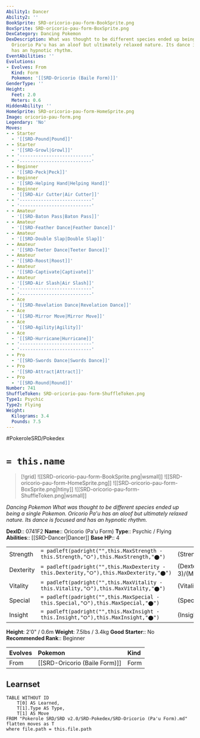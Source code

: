 ```yaml
---
Ability1: Dancer
Ability2: ''
BookSprite: SRD-oricorio-pau-form-BookSprite.png
BoxSprite: SRD-oricorio-pau-form-BoxSprite.png
DexCategory: Dancing Pokemon
DexDescription: What was thought to be different species ended up being a single Pokemon.
  Oricorio Pa'u has an aloof but ultimately relaxed nature. Its dance is focused and
  has an hypnotic rhythm.
EventAbilities: ''
Evolutions:
- Evolves: From
  Kind: Form
  Pokemon: '[[SRD-Oricorio (Baile Form)]]'
GenderType: ''
Height:
  Feet: 2.0
  Meters: 0.6
HiddenAbility: ''
HomeSprite: SRD-oricorio-pau-form-HomeSprite.png
Image: oricorio-pau-form.png
Legendary: 'No'
Moves:
- - Starter
  - '[[SRD-Pound|Pound]]'
- - Starter
  - '[[SRD-Growl|Growl]]'
- - '---------------------------'
  - '---------------------------'
- - Beginner
  - '[[SRD-Peck|Peck]]'
- - Beginner
  - '[[SRD-Helping Hand|Helping Hand]]'
- - Beginner
  - '[[SRD-Air Cutter|Air Cutter]]'
- - '---------------------------'
  - '---------------------------'
- - Amateur
  - '[[SRD-Baton Pass|Baton Pass]]'
- - Amateur
  - '[[SRD-Feather Dance|Feather Dance]]'
- - Amateur
  - '[[SRD-Double Slap|Double Slap]]'
- - Amateur
  - '[[SRD-Teeter Dance|Teeter Dance]]'
- - Amateur
  - '[[SRD-Roost|Roost]]'
- - Amateur
  - '[[SRD-Captivate|Captivate]]'
- - Amateur
  - '[[SRD-Air Slash|Air Slash]]'
- - '---------------------------'
  - '---------------------------'
- - Ace
  - '[[SRD-Revelation Dance|Revelation Dance]]'
- - Ace
  - '[[SRD-Mirror Move|Mirror Move]]'
- - Ace
  - '[[SRD-Agility|Agility]]'
- - Ace
  - '[[SRD-Hurricane|Hurricane]]'
- - '---------------------------'
  - '---------------------------'
- - Pro
  - '[[SRD-Swords Dance|Swords Dance]]'
- - Pro
  - '[[SRD-Attract|Attract]]'
- - Pro
  - '[[SRD-Round|Round]]'
Number: 741
ShuffleToken: SRD-oricorio-pau-form-ShuffleToken.png
Type1: Psychic
Type2: Flying
Weight:
  Kilograms: 3.4
  Pounds: 7.5
---
```


#PokeroleSRD/Pokedex

# `= this.name`

> [!grid]
> ![[SRD-oricorio-pau-form-BookSprite.png|wsmall]]
> ![[SRD-oricorio-pau-form-HomeSprite.png]]
> ![[SRD-oricorio-pau-form-BoxSprite.png|htiny]]
> ![[SRD-oricorio-pau-form-ShuffleToken.png|wsmall]]


*Dancing Pokemon*
*What was thought to be different species ended up being a single Pokemon. Oricorio Pa'u has an aloof but ultimately relaxed nature. Its dance is focused and has an hypnotic rhythm.*

**DexID**:: 0741F2
**Name**:: Oricorio (Pa'u Form)
**Type**:: Psychic / Flying
**Abilities**:: [[SRD-Dancer|Dancer]]
**Base HP**:: 4

|           |                                                                                        |                                          |
| --------- | -------------------------------------------------------------------------------------- | ---------------------------------------- |
| Strength  | `= padleft(padright("",this.MaxStrength - this.Strength,"⭘"),this.MaxStrength,"⬤")`    | (Strength::2)/(MaxStrength::5)   |
| Dexterity | `= padleft(padright("",this.MaxDexterity - this.Dexterity,"⭘"),this.MaxDexterity,"⬤")` | (Dexterity:: 3)/(MaxDexterity::6) |
| Vitality  | `= padleft(padright("",this.MaxVitality - this.Vitality,"⭘"),this.MaxVitality,"⬤")`    | (Vitality::2)/(MaxVitality::5)   |
| Special   | `= padleft(padright("",this.MaxSpecial - this.Special,"⭘"),this.MaxSpecial,"⬤")`       | (Special::3)/(MaxSpecial::6)     |
| Insight   | `= padleft(padright("",this.MaxInsight - this.Insight,"⭘"),this.MaxInsight,"⬤")`       | (Insight::2)/(MaxInsight::5)     |

**Height**: 2'0" / 0.6m
**Weight**: 7.5lbs / 3.4kg
**Good Starter**:: No
**Recommended Rank**:: Beginner

| Evolves   | Pokemon                       | Kind   |
|:----------|:------------------------------|:-------|
| From      | [[SRD-Oricorio (Baile Form)]] | Form   |

## Learnset

```dataview
TABLE WITHOUT ID
    T[0] AS Learned,
    T[1].Type AS Type,
    T[1] AS Move
FROM "Pokerole SRD/SRD v2.0/SRD-Pokedex/SRD-Oricorio (Pa'u Form).md"
flatten moves as T
where file.path = this.file.path
```
